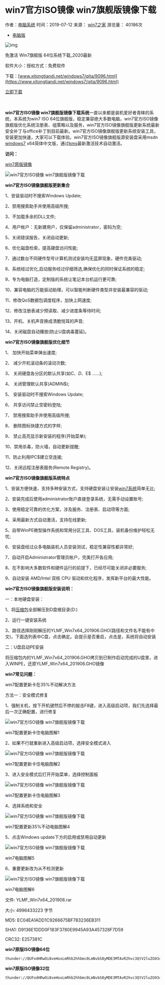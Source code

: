 # win7官方ISO镜像 win7旗舰版镜像下载

作者：[电脑系统](http://www.386w.com/)  时间：2019-07-12   来源： [win7之家](https://www.2020win7.com/)   游览量： 40186次

- [电脑版](javascript:;)

![img](https://xttd.147xz.com/d/file/windows7/qita/2019-07-04/smalld2b9a8d3e7a198b2d0bd95b6b4a9a1521562206920.jpg)

免激活 Win7旗舰版 64位系统下载_2020最新

软件大小：授权方式：免费软件

下载：[www.xitongtiandi.net/windows7/qita/9096.html](https://www.xitongtiandi.net/windows7/qita/9096.html)

[立即下载](https://www.xitongtiandi.net/windows7/qita/9096.html)

　　

**win7官方ISO镜像 win7旗舰版镜像下载系统**一直以来都是装机爱好者青睐的系统，本系统为win7 ISO 64位旗舰版，稳定兼容绝大多数电脑，win7官方ISO镜像旗舰版优化系统注册表、组策略以及服务，win7官方ISO镜像旗舰版更新系统最新安全补丁与office补丁到目前最新。win7官方ISO镜像旗舰版更新系统安装工具，安装更加快速，大家可以下载体验。win7官方ISO镜像旗舰版源安装盘采用msdn [windows7](http://www.xitongtiandi.net/zhuanti/45070.html) x64简体中文版，通过[kms](http://www.xitongtiandi.net/zhuanti/47084.html)最新激活技术自动激活。

 

**访问：**

[win7原版镜像](https://www.xitongtiandi.net/windows7/) 

 

![win7官方ISO镜像 win7旗舰版镜像下载](https://xttd.147xz.com/d/file/wenzhang/win7/2019-07-12/7851595ab598dc340415693f59429f14.jpg)

 

**win7官方ISO镜像旗舰版更新集合**

1、安装驱动时不搜索Windows Update;

2、禁用搜索助手并使用高级所搜;

3、不加载多余的DLL文件;

4、用户帐户：无新建用户，仅保留administrator，密码为空;

5、关闭错误报告，关闭自动更新;

6、优化磁盘检索，提高硬盘访问性能;

7、通过数台不同硬件型号计算机测试安装均无蓝屏现象，硬件完美驱动;

8、系统经过优化,启动服务经过仔细筛选,确保优化的同时保证系统的稳定;

9、专为电脑打造，定制版的系统让笔记本台机运行更可靠;

10、兼容电脑的万能驱动助理，可以智能判断硬件类型并安装最兼容的驱动;

11、修改QoS数据包调度程序，加快上网速度;

12、修改注册表减少预读取、减少进度条等待时间;

13、开机、关机声音换成清脆悦耳的声音;

14、关闭磁盘自动播放(防止U盘病毒蔓延)。

 

**win7官方ISO镜像旗舰版优化细节**

1、 加快开始菜单弹出速度;

2、 减少开机滚动条的滚动次数;

3、 关闭硬盘各分区的默认共享(如C$、D$、E$ ……);

4、 关闭管理默认共享(ADMIN$);

5、 安装驱动时不搜索Windows Update;

6、 共享访问禁止空密码登陆;

7、 禁用搜索助手并使用高级所搜;

8、 删除图标快捷方式的字样;

9、 禁止高亮显示新安装的程序(开始菜单);

10、禁用杀毒，防火墙，自动更新提醒;

11、防止利用IPC$建立空连接;

12、关闭远程注册表服务(Remote Registry)。

 

**win7官方ISO镜像旗舰版系统特点**

1、安装方便快速，支持多种安装方式，支持硬盘安装让安装[win7系统](http://www.xitongtiandi.net/zhuanti/47654.html)简单无比;

2、安装完成后使用administrator账户直接登录系统，无需手动设置账号;

3、使用稳定可靠的优化方案，涉及服务、注册表、启动项等方面;

4、采用最新方式自动激活，支持在线更新;

5、自带WinPE微型操作系统和常用分区工具、DOS工具，装机备份维护轻松无忧;

6、安装盘经过众多电脑装机人员安装测试，稳定性兼容性都非常好;

7、自动开启Administrator管理员帐户，完美打开各应用;

8、在不影响大多数软件和硬件运行的前提下，已经尽可能关闭非必要服务;

9、自动安装 AMD/Intel 双核 CPU 驱动和优化程序，发挥新平台的最大性能。

 

**win7官方ISO镜像旗舰版安装说明：**

一：本地硬盘安装：

1、将[压缩包](http://www.xitongtiandi.net/zhuanti/47089.html)全部解压到D盘根目录(D:)

2、运行一键安装系统

3、路径选择刚刚解压的YLMF_Win7x64_201906.GHO(路径和文件名不能有中文)，下面选列表中C盘，点击确定。会提示是否重启，点击是，系统将自动安装

二：U盘启动PE安装

将压缩包内的YLMF_Win7x64_201906.GHO拷贝到已制作启动完成的U盘里，进入WINPE，还原YLMF_Win7x64_201906.GHO镜像

 

**win7常见问题：**

win7配置更新卡在35%不动解决方法

方法一：安全模式修复

1、强制关机，按下开机键然后不停的敲击F8键，进入高级启动项，我们先选择最后一次正确配置，进行修复

![win7官方ISO镜像 win7旗舰版镜像下载](https://xttd.147xz.com/d/file/wenzhang/win7/2019-07-12/d211db4601462dd392e17f0c2066640c.png)

win7配置更新卡住电脑图解1

2、如果不行就重新进入高级启动项，选择安全模式进入

![win7官方ISO镜像 win7旗舰版镜像下载](https://xttd.147xz.com/d/file/wenzhang/win7/2019-07-12/3e0e5661e3e7c83639b237303ecf1d07.png)

win7配置更新卡住电脑图解2

3、进入安全模式后打开开始菜单，选择控制面板

![win7官方ISO镜像 win7旗舰版镜像下载](https://xttd.147xz.com/d/file/wenzhang/win7/2019-07-12/3e300f82fe39be4622426ad4a0bc3c35.png)

win7配置更新卡住电脑图解3

4、选择系统和安全

![win7官方ISO镜像 win7旗舰版镜像下载](https://xttd.147xz.com/d/file/wenzhang/win7/2019-07-12/ab46969bc5b7edbac1e360287116df66.png)

win7配置更新35%不动电脑图解4

5、点击Windows update下方的启用或禁用自动更新

![win7官方ISO镜像 win7旗舰版镜像下载](https://xttd.147xz.com/d/file/wenzhang/win7/2019-07-12/ce583827060b0b44237264d15872f034.png)

win7电脑图解5

6、重要更新改为从不检测更新

![win7官方ISO镜像 win7旗舰版镜像下载](https://xttd.147xz.com/d/file/wenzhang/win7/2019-07-12/6f6737bd8f5ced65f1b09821baaf0b86.png)

win7电脑图解6

文件: YLMF_Win7x64_201906.rar

大小: 4996433223 字节

MD5: EC04EA1ADD1C9266675BF783236EB311

SHA1: D9136E1DDD0F183F3780E9945A93A457328F7D59

CRC32: E257381C

 

**win7原版ISO镜像64位**

```
thunder://QUFodHRwOi8veHoxLmRhb2hhbmc0LmNvbS8yMDE3MTAvR2hvc3QtV2luZG93czctNjQtY2piLmlzb1pa/
```

**win7原版ISO镜像32位**

```
thunder://QUFodHRwOi8veHoxLmRhb2hhbmc0LmNvbS8yMDE3MTAvR2hvc3QtV2luZG93czctMzItY2piLmlzb1pa/
```


